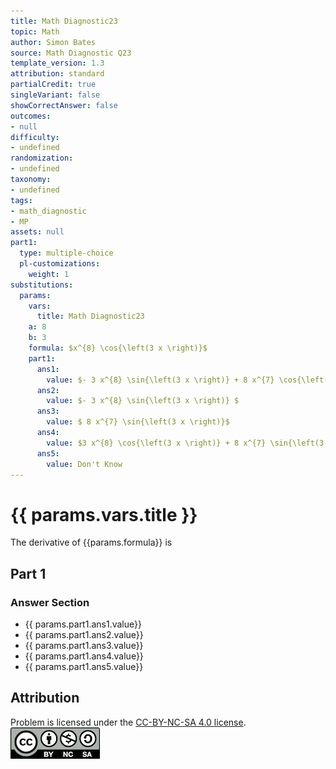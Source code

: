 ```yaml
---
title: Math Diagnostic23
topic: Math
author: Simon Bates
source: Math Diagnostic Q23
template_version: 1.3
attribution: standard
partialCredit: true
singleVariant: false
showCorrectAnswer: false
outcomes:
- null
difficulty:
- undefined
randomization:
- undefined
taxonomy:
- undefined
tags:
- math_diagnostic
- MP
assets: null
part1:
  type: multiple-choice
  pl-customizations:
    weight: 1
substitutions:
  params:
    vars:
      title: Math Diagnostic23
    a: 8
    b: 3
    formula: $x^{8} \cos{\left(3 x \right)}$
    part1:
      ans1:
        value: $- 3 x^{8} \sin{\left(3 x \right)} + 8 x^{7} \cos{\left(3 x \right)}$
      ans2:
        value: $- 3 x^{8} \sin{\left(3 x \right)} $
      ans3:
        value: $ 8 x^{7} \sin{\left(3 x \right)}$
      ans4:
        value: $3 x^{8} \cos{\left(3 x \right)} + 8 x^{7} \sin{\left(3 x \right)}$
      ans5:
        value: Don't Know
---
```

# {{ params.vars.title }}
The derivative of {{params.formula}} is

## Part 1

### Answer Section

- {{ params.part1.ans1.value}}
- {{ params.part1.ans2.value}}
- {{ params.part1.ans3.value}}
- {{ params.part1.ans4.value}}
- {{ params.part1.ans5.value}}

## Attribution

Problem is licensed under the [CC-BY-NC-SA 4.0 license](https://creativecommons.org/licenses/by-nc-sa/4.0/).<br> ![The Creative Commons 4.0 license requiring attribution-BY, non-commercial-NC, and share-alike-SA license.](https://raw.githubusercontent.com/firasm/bits/master/by-nc-sa.png)